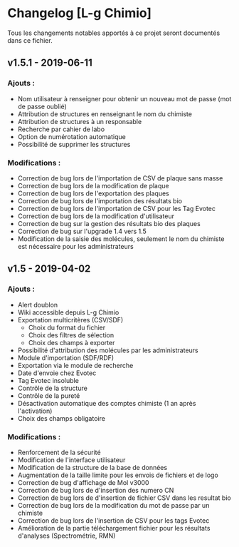 # Changelog [L-g Chimio]
Tous les changements notables apportés à ce projet seront documentés dans ce fichier.

## v1.5.1 - 2019-06-11

### Ajouts :

- Nom utilisateur à renseigner pour obtenir un nouveau mot de passe (mot de passe oublié)
- Attribution de structures en renseignant le nom du chimiste
- Attribution de structures à un responsable
- Recherche par cahier de labo
- Option de numérotation automatique
- Possibilité de supprimer les structures

### Modifications :
- Correction de bug lors de l'importation de CSV de plaque sans masse
- Correction de bug lors de la modification de plaque
- Correction de bug lors de l'exportation des plaques
- Correction de bug lors de l'importation des résultats bio
- Correction de bug lors de l'importation de CSV pour les Tag Evotec
- Correction de bug lors de la modification d'utilisateur
- Correction de bug sur la gestion des résultats bio des plaques
- Correction de bug sur l'upgrade 1.4 vers 1.5
- Modification de la saisie des molécules, seulement le nom du chimiste est nécessaire pour les administrateurs


## v1.5 - 2019-04-02

### Ajouts :
- Alert doublon
- Wiki accessible depuis L-g Chimio
- Exportation multicritères (CSV/SDF)
  - Choix du format du fichier
  - Choix des filtres de sélection
  - Choix des champs à exporter
- Possibilité d'attribution des molécules par les administrateurs
- Module d'importation (SDF/RDF)
- Exportation via le module de recherche
- Date d'envoie chez Evotec
- Tag Evotec insoluble
- Contrôle de la structure
- Contrôle de la pureté
- Désactivation automatique des comptes chimiste (1 an après l'activation)
- Choix des champs obligatoire

### Modifications :
- Renforcement de la sécurité
- Modification de l'interface utilisateur
- Modification de la structure de la base de données
- Augmentation de la taille limite pour les envois de fichiers et de logo
- Correction de bug d'affichage de Mol v3000
- Correction de bug lors de d'insertion des numero CN
- Correction de bug lors de d'insertion de fichier CSV dans les resultat bio
- Correction de bug lors de la modification du mot de passe par un chimiste
- Correction de bug lors de l'insertion de CSV pour les tags Evotec
- Amélioration de la partie téléchargement fichier pour les résultats d'analyses (Spectrométrie, RMN)
